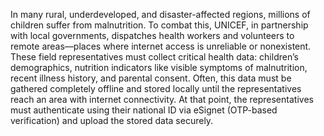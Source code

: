 In many rural, underdeveloped, and disaster-affected regions, millions of children
suffer from malnutrition. To combat this, UNICEF, in partnership with local
governments, dispatches health workers and volunteers to remote areas—places
where internet access is unreliable or nonexistent.
These field representatives must collect critical health data: children’s
demographics, nutrition indicators like visible symptoms of malnutrition, recent
illness history, and parental consent. Often, this data must be gathered completely
offline and stored locally until the representatives reach an area with internet
connectivity. At that point, the representatives must authenticate using their
national ID via eSignet (OTP-based verification) and upload the stored data
securely.
